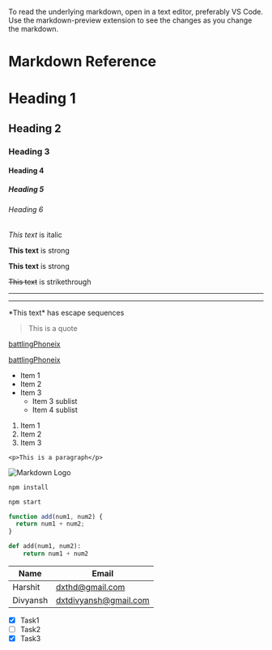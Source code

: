 <p>To read the underlying markdown, open in a text editor, preferably VS Code. Use the markdown-preview extension to see the changes as you change the markdown.</p>

# Markdown Reference

<!-- Headings -->

# Heading 1

## Heading 2

### Heading 3

#### Heading 4

##### Heading 5

###### Heading 6

<!-- Italics -->

_This text_ is italic

<!-- Strong -->

**This text** is strong

**This text** is strong

<!-- Strikethrough -->

~~This text~~ is strikethrough

 <!-- Horizontal rule -->

---

---

 <!-- Escape Sequences -->

\*This text\* has escape sequences

<!-- Blockquote -->

> This is a quote

<!-- Links -->

[battlingPhoneix](http://www.battlingphoneix.com)

[battlingPhoneix](http://www.battlingphoneix.com "battlingPhoneix")

<!-- Unordered Lists -->

- Item 1
- Item 2
- Item 3
  - Item 3 sublist
  - Item 4 sublist

<!-- Ordered Lists -->

1. Item 1
1. Item 2
1. Item 3

<!-- Inline Code Block -->

`<p>This is a paragraph</p>`

<!-- Image -->

![Markdown Logo](https://markdown-here.com/img/icon256.png)

<!-- Github markdown -->

<!-- Code blocks -->

```bash
npm install

npm start
```

```javascript
function add(num1, num2) {
  return num1 + num2;
}
```

```python
def add(num1, num2):
    return num1 + num2
```

<!-- Tables -->

| Name     | Email                 |
| -------- | --------------------- |
| Harshit  | dxthd@gmail.com       |
| Divyansh | dxtdivyansh@gmail.com |

<!-- Task Lists -->

- [x] Task1
- [ ] Task2
- [x] Task3
